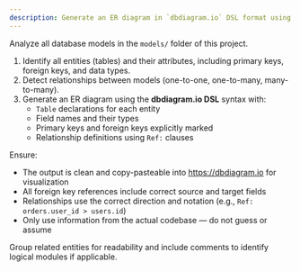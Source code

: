 ```yaml
---
description: Generate an ER diagram in `dbdiagram.io` DSL format using all models from the `models/` folder. Include field types, PKs, and FKs. Clearly show relationships with ref clauses.
---
```


Analyze all database models in the `models/` folder of this project.

1. Identify all entities (tables) and their attributes, including primary keys, foreign keys, and data types.
2. Detect relationships between models (one-to-one, one-to-many, many-to-many).
3. Generate an ER diagram using the **dbdiagram.io DSL** syntax with:
   - `Table` declarations for each entity
   - Field names and their types
   - Primary keys and foreign keys explicitly marked
   - Relationship definitions using `Ref:` clauses

Ensure:
- The output is clean and copy-pasteable into https://dbdiagram.io for visualization
- All foreign key references include correct source and target fields
- Relationships use the correct direction and notation (e.g., `Ref: orders.user_id > users.id`)
- Only use information from the actual codebase — do not guess or assume

Group related entities for readability and include comments to identify logical modules if applicable.
